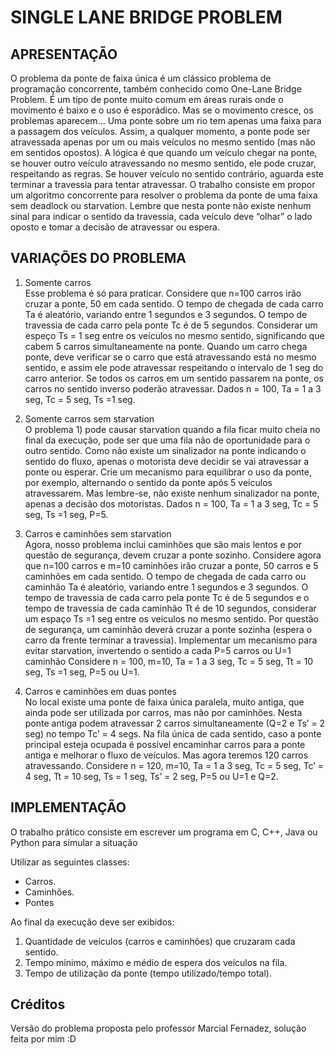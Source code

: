 # SINGLE LANE BRIDGE PROBLEM

<h2>APRESENTAÇÃO</h2>

O problema da ponte de faixa única é um clássico problema de programação concorrente,
também conhecido como One-Lane Bridge Problem. É um tipo de ponte muito comum em áreas
rurais onde o movimento é baixo e o uso é esporádico. Mas se o movimento cresce, os
problemas aparecem...
Uma ponte sobre um rio tem apenas uma faixa para a passagem dos veículos. Assim, a qualquer
momento, a ponte pode ser atravessada apenas por um ou mais veículos no mesmo sentido
(mas não em sentidos opostos). A lógica é que quando um veículo chegar na ponte, se houver
outro veículo atravessando no mesmo sentido, ele pode cruzar, respeitando as regras. Se houver
veículo no sentido contrário, aguarda este terminar a travessia para tentar atravessar.
O trabalho consiste em propor um algoritmo concorrente para resolver o problema da ponte de
uma faixa sem deadlock ou starvation. Lembre que nesta ponte não existe nenhum sinal para
indicar o sentido da travessia, cada veículo deve “olhar” o lado oposto e tomar a decisão de
atravessar ou espera.

<h2>VARIAÇÕES DO PROBLEMA</h2>

1. Somente carros  
Esse problema é só para praticar. Considere que n=100 carros irão cruzar a ponte, 50 em cada
sentido. O tempo de chegada de cada carro Ta é aleatório, variando entre 1 segundos e 3
segundos. O tempo de travessia de cada carro pela ponte Tc é de 5 segundos. Considerar um
espeço Ts = 1 seg entre os veículos no mesmo sentido, significando que cabem 5 carros
simultaneamente na ponte. Quando um carro chega ponte, deve verificar se o carro que está
atravessando está no mesmo sentido, e assim ele pode atravessar respeitando o intervalo de 1
seg do carro anterior. Se todos os carros em um sentido passarem na ponte, os carros no sentido
inverso poderão atravessar.
Dados n = 100, Ta = 1 a 3 seg, Tc = 5 seg, Ts =1 seg.

2. Somente carros sem starvation  
O problema 1) pode causar starvation quando a fila ficar muito cheia no final da execução, pode
ser que uma fila não de oportunidade para o outro sentido. Como não existe um sinalizador na
ponte indicando o sentido do fluxo, apenas o motorista deve decidir se vai atravessar a ponte
ou esperar.
Crie um mecanismo para equilibrar o uso da ponte, por exemplo, alternando o sentido da ponte
após 5 veículos atravessarem. Mas lembre-se, não existe nenhum sinalizador na ponte, apenas
a decisão dos motoristas.
Dados n = 100, Ta = 1 a 3 seg, Tc = 5 seg, Ts =1 seg, P=5.

3. Carros e caminhões sem starvation  
Agora, nosso problema inclui caminhões que são mais lentos e por questão de segurança, devem
cruzar a ponte sozinho. Considere agora que n=100 carros e m=10 caminhões irão cruzar a
ponte, 50 carros e 5 caminhões em cada sentido. O tempo de chegada de cada carro ou
caminhão Ta é aleatório, variando entre 1 segundos e 3 segundos. O tempo de travessia de cada
carro pela ponte Tc é de 5 segundos e o tempo de travessia de cada caminhão Tt é de 10
segundos, considerar um espaço Ts =1 seg entre os veículos no mesmo sentido. Por questão de
segurança, um caminhão deverá cruzar a ponte sozinha (espera o carro da frente terminar a
travessia). Implementar um mecanismo para evitar starvation, invertendo o sentido a cada P=5
carros ou U=1 caminhão
Considere n = 100, m=10, Ta = 1 a 3 seg, Tc = 5 seg, Tt = 10 seg, Ts =1 seg, P=5 ou U=1.

4. Carros e caminhões em duas pontes  
No local existe uma ponte de faixa única paralela, muito antiga, que ainda pode ser utilizada por
carros, mas não por caminhões. Nesta ponte antiga podem atravessar 2 carros simultaneamente
(Q=2 e Ts’ = 2 seg) no tempo Tc’ = 4 segs. Na fila única de cada sentido, caso a ponte principal
esteja ocupada é possível encaminhar carros para a ponte antiga e melhorar o fluxo de veículos.
Mas agora teremos 120 carros atravessando.
Considere n = 120, m=10, Ta = 1 a 3 seg, Tc = 5 seg, Tc’ = 4 seg, Tt = 10 seg, Ts = 1 seg, Ts’ = 2 seg,
P=5 ou U=1 e Q=2.

<h2>IMPLEMENTAÇÃO</h2>

O trabalho prático consiste em escrever um programa em C, C++, Java ou Python para simular a
situação

Utilizar as seguintes classes:
- Carros.
- Caminhões.
- Pontes

Ao final da execução deve ser exibidos:
1. Quantidade de veículos (carros e caminhões) que cruzaram cada sentido.
2. Tempo mínimo, máximo e médio de espera dos veículos na fila.
3. Tempo de utilização da ponte (tempo utilizado/tempo total).

<h2>Créditos</h2>

Versão do problema proposta pelo professor Marcial Fernadez, solução feita por mim :D
